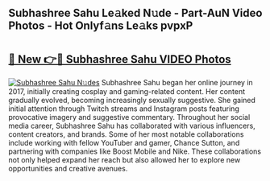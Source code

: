 ## Subhashree Sahu Le𝚊ked N𝚞de - Part-AuN Video Photos - Hot Onlyf𝚊ns Le𝚊ks pvpxP

# <h2><a href="http://ac12444.deff.icu/?id=Subhashree+Sahu">🔗 New 👉🔴 Subhashree Sahu VIDEO Photos</a></h2>

[![Subhashree Sahu N𝚞des](https://i.imgur.com/rIISA9y.gif)](http://ac12444.deff.icu/?id=Subhashree+Sahu)
Subhashree Sahu began her online journey in 2017, initially creating cosplay and gaming-related content. Her content gradually evolved, becoming increasingly sexually suggestive. She gained initial attention through Twitch streams and Instagram posts featuring provocative imagery and suggestive commentary. Throughout her social media career, Subhashree Sahu has collaborated with various influencers, content creators, and brands. Some of her most notable collaborations include working with fellow YouTuber and gamer, Chance Sutton, and partnering with companies like Boost Mobile and Nike. These collaborations not only helped expand her reach but also allowed her to explore new opportunities and creative avenues.
